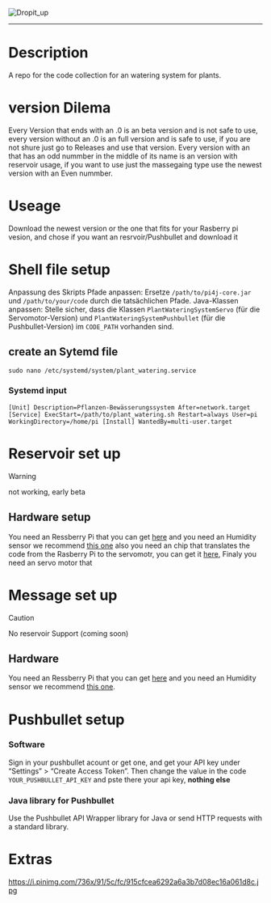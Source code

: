 ![Dropit_up](https://github.com/user-attachments/assets/06735006-8afc-4df1-93b7-9e9c45efc88c)

------

# Description
A repo for the code collection for an watering system for plants.

# version Dilema

Every Version that ends with an .0 is an beta version and is not safe to use, every version without an .0 is an full version and is safe to use, if you are not shure just go to Releases and use that version. Every version with an that has an odd nummber in the middle of its name is an version with reservoir usage, if you want to use just the massegaing type use the newest version with an Even nummber.

# Useage

Download the newest version or the one that fits for your Rasberry pi vesion, and chose if you want an resrvoir/Pushbullet and download it

# Shell file setup

Anpassung des Skripts
Pfade anpassen: Ersetze ``/path/to/pi4j-core.jar`` und ``/path/to/your/code`` durch die tatsächlichen Pfade.
Java-Klassen anpassen: Stelle sicher, dass die Klassen ``PlantWateringSystemServo`` (für die Servomotor-Version) und ``PlantWateringSystemPushbullet`` (für die Pushbullet-Version) im ``CODE_PATH`` vorhanden sind.

## create an Sytemd file

``sudo nano /etc/systemd/system/plant_watering.service``

### Systemd input

``[Unit]
Description=Pflanzen-Bewässerungssystem
After=network.target
[Service]
ExecStart=/path/to/plant_watering.sh
Restart=always
User=pi
WorkingDirectory=/home/pi
[Install]
WantedBy=multi-user.target``

# Reservoir set up 
>[!WARNING]
>not working, early beta

## Hardware setup

You need an Ressberry Pi that you can get [here](https://www.raspberrypi.com/products/compute-module-5/?variant=cm5-108032) and you need an Humidity sensor we recommend [this one](https://amzn.eu/d/1NiQAjr) also you need an chip that translates the code from the Rasberry Pi to the servomotr, you can get it [here](https://www.microchip.com/en-us/product/mcp3008), Finaly you need an servo motor that 


# Message set up 

>[!CAUTION]
>No reservoir Support (coming soon)

## Hardware

You need an Ressberry Pi that you can get [here](https://www.raspberrypi.com/products/compute-module-5/?variant=cm5-108032) and you need an Humidity sensor we recommend [this one](https://amzn.eu/d/1NiQAjr).

# Pushbullet setup

### Software

Sign in your pushbullet acount or get one, and get your API key under “Settings” > “Create Access Token”.
Then change the value in the code ``YOUR_PUSHBULLET_API_KEY`` and pste there your api key, __nothing else__

### Java library for Pushbullet

Use the Pushbullet API Wrapper library for Java or send HTTP requests with a standard library.

# Extras 

https://i.pinimg.com/736x/91/5c/fc/915cfcea6292a6a3b7d08ec16a061d8c.jpg
